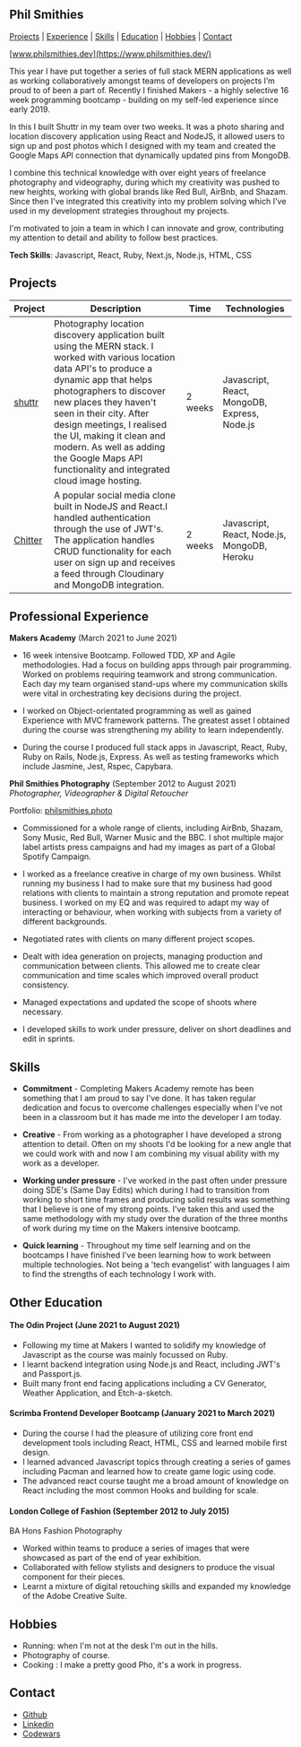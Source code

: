## Phil Smithies

[Projects](#projects) | [Experience](#experience) | [Skills](#skills) | [Education](#education) | [Hobbies](#hobbies) | [Contact](#contact)

[www.philsmithies.dev](https://www.philsmithies.dev/)

This year I have put together a series of full stack MERN applications as well as working collaboratively amongst teams of developers on projects I’m proud to of been a part of. Recently I finished Makers - a highly selective 16 week programming bootcamp - building on my self-led experience since early 2019.  

In this I built Shuttr in my team over two weeks. It was a photo sharing and location discovery application using React and NodeJS, it allowed users to sign up and post photos which I designed with my team and created the Google Maps API connection that dynamically updated pins from MongoDB. 

I combine this technical knowledge with over eight years of freelance photography and videography, during which my creativity was pushed to new heights, working with global brands like Red Bull, AirBnb, and Shazam. Since then I've integrated this creativity into my problem solving which I've used in my development strategies throughout my projects. 

I'm motivated to join a team in which I can innovate and grow, contributing my attention to detail and ability to follow best practices. 

**Tech Skills**: Javascript, React, Ruby, Next.js, Node.js, HTML, CSS

## Projects

| Project   | Description | Time | Technologies |
|-----------|-------------|-----------|--------------|
| [shuttr](https://github.com/philsmithies/shuttr)|Photography location discovery application built using the MERN stack. I worked with various location data API's to produce a dynamic app that helps photographers to discover new places they haven't seen in their city. After design meetings, I realised the UI, making it clean and modern. As well as adding the Google Maps API functionality and integrated cloud image hosting. | 2 weeks | Javascript, React, MongoDB, Express, Node.js |
| [Chitter](https://github.com/philsmithies/chitter-react)|A popular social media clone built in NodeJS and React.I handled authentication through the use of JWT's. The application handles CRUD functionality for each user on sign up and receives a feed through Cloudinary and MongoDB integration.| 2 weeks | Javascript, React, Node.js, MongoDB, Heroku|

## Professional Experience

**Makers Academy** (March 2021 to June 2021)

- 16 week intensive Bootcamp. Followed TDD, XP and Agile methodologies. Had a focus on building apps through pair programming. Worked on problems requiring teamwork and strong communication. Each day my team organised stand-ups where my communication skills were vital in orchestrating key decisions during the project.

- I worked on Object-orientated programming as well as gained Experience with MVC framework patterns. The greatest asset I obtained during the course was strengthening my ability to learn independently.

- During the course I produced full stack apps in Javascript, React, Ruby, Ruby on Rails, Node.js, Express. As well as testing frameworks which include Jasmine, Jest, Rspec, Capybara.

**Phil Smithies Photography** (September 2012 to August 2021)  
_Photographer, Videographer & Digital Retoucher_

Portfolio: [philsmithies.photo](http://www.philsmithies.photo)

- Commissioned for a whole range of clients, including AirBnb, Shazam, Sony Music, Red Bull, Warner Music and the BBC. I shot multiple major label artists press campaigns and had my images as part of a Global Spotify Campaign.

- I worked as a freelance creative in charge of my own business. Whilst running my business I had to make sure that my business had good relations with clients to maintain a strong reputation and promote repeat business. I worked on my EQ and was required to adapt my way of interacting or behaviour, when working with subjects from a variety of different backgrounds.

- Negotiated rates with clients on many different project scopes.

- Dealt with idea generation on projects, managing production and communication between clients. This allowed me to create clear communication and time scales which improved overall product consistency.

- Managed expectations and updated the scope of shoots where necessary.

- I developed skills to work under pressure, deliver on short deadlines and edit in sprints.

## Skills

- **Commitment** - Completing Makers Academy remote has been something that I am proud to say I've done. It has taken regular dedication and focus to overcome challenges especially when I've not been in a classroom but it has made me into the developer I am today.

- **Creative** - From working as a photographer I have developed a strong attention to detail. Often on my shoots I'd be looking for a new angle that we could work with and now I am combining my visual ability with my work as a developer.

- **Working under pressure** - I've worked in the past often under pressure doing SDE's (Same Day Edits) which during I had to transition from working to short time frames and producing solid results was something that I believe is one of my strong points. I've taken this and used the same methodology with my study over the duration of the three months of work during my time on the Makers intensive bootcamp.

- **Quick learning** - Throughout my time self learning and on the bootcamps I have finished I've been learning how to work between multiple technologies. Not being a 'tech evangelist' with languages I aim to find the strengths of each technology I work with.

## Other Education

#### The Odin Project (June 2021 to August 2021)
- Following my time at Makers I wanted to solidify my knowledge of Javascript as the course was mainly focussed on Ruby. 
- I learnt backend integration using Node.js and React, including JWT's and Passport.js. 
- Built many front end facing applications including a CV Generator, Weather Application, and Etch-a-sketch. 


#### Scrimba Frontend Developer Bootcamp (January 2021 to March 2021)

- During the course I had the pleasure of utilizing core front end development tools including React, HTML, CSS and learned mobile first design. 
- I learned advanced Javascript topics through creating a series of games including Pacman and learned how to create game logic using code.
- The advanced react course taught me a broad amount of knowledge on React including the most common Hooks and building for scale. 

#### London College of Fashion (September 2012 to July 2015)
BA Hons Fashion Photography 

- Worked within teams to produce a series of images that were showcased as part of the end of year exhibition. 
- Collaborated with fellow stylists and designers to produce the visual component for their pieces. 
- Learnt a mixture of digital retouching skills and expanded my knowledge of the Adobe Creative Suite. 

## Hobbies

- Running: when I'm not at the desk I'm out in the hills.
- Photography of course.
- Cooking : I make a pretty good Pho, it's a work in progress.

## Contact

- [Github](https://www.github.com/philsmithies/)
- [Linkedin](https://www.linkedin.com/in/phil-smithies/)
- [Codewars](http://www.codewars.com/users/phileeep)
